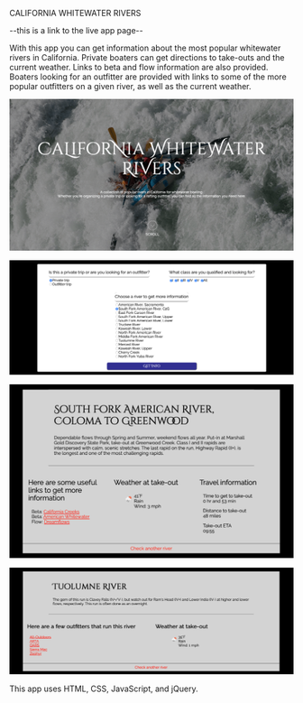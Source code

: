 CALIFORNIA WHITEWATER RIVERS

--this is a link to the live app page--

With this app you can get information about the most popular whitewater rivers in California. Private boaters can get directions to take-outs and the current weather. Links to beta and flow information are also provided. Boaters looking for an outfitter are provided with links to some of the more popular outfitters on a given river, as well as the current weather.

![Landing page of the app](imgs/screenshots/screenshot-1.png?raw=true)

![River selection](imgs/screenshots/screenshot-2.png?raw=true)

![{Private info display](imgs/screenshots/screenshot-3.png?raw=true)

![Outfitter info display](imgs/screenshots/screenshot-4.png?raw=true)


This app uses HTML, CSS, JavaScript, and jQuery.
